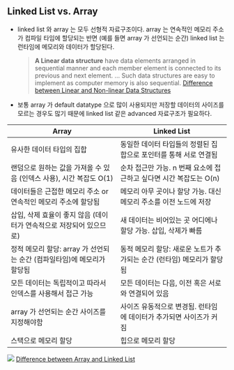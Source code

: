 ## Linked List vs. Array

- linked list 와 array 는 모두 선형적 자료구조이다. array 는 연속적인 메모리 주소가 컴파일 타임에 할당되는 반면 (예를 들면 array 가 선언되는 순간) linked list 는 런타임에 메모리와 데이터가 할당된다.

  > **A Linear data structure** have data elements arranged in sequential manner and each member element is connected to its previous and next element. ... Such data structures are easy to implement as computer memory is also sequential.
  > [Difference between Linear and Non-linear Data Structures](https://www.tutorialspoint.com/difference-between-linear-and-non-linear-data-structures)

- 보통 array 가 default datatype 으로 많이 사용되지만 저장할 데이터의 사이즈를 모르는 경우도 많기 때문에 linked list 같은 advanced 자료구조가 필요하다.

| Array                                                                   | Linked List                                                            |
| ----------------------------------------------------------------------- | ---------------------------------------------------------------------- |
| 유사한 데이터 타입의 집합                                               | 동일한 데이터 타입들의 정렬된 집합으로 포인터를 통해 서로 연결됨       |
| 랜덤으로 원하는 값을 가져올 수 있음 (인덱스 사용), 시간 복잡도 O(1)     | 순차 접근만 가능. n 번째 요소에 접근하고 싶다면 시간 복잡도는 O(n)     |
| 데이터들은 근접한 메모리 주소 or 연속적인 메모리 주소에 할당됨          | 메모리 아무 곳이나 할당 가능. 대신 메모리 주소를 이전 노드에 저장      |
| 삽입, 삭제 효율이 좋지 않음 (데이터가 연속적으로 저장되어 있으므로)     | 새 데이터는 비어있는 곳 어디에나 할당 가능. 삽입, 삭제가 빠름          |
| 정적 메모리 할당: array 가 선언되는 순간 (컴파일타임)에 메모리가 할당됨 | 동적 메모리 할당: 새로운 노트가 추가되는 순간 (런타임) 메모리가 할당됨 |
| 모든 데이터는 독립적이고 따라서 인덱스를 사용해서 접근 가능             | 모든 데이터는 다음, 이전 혹은 서로와 연결되어 있음                     |
| array 가 선언되는 순간 사이즈를 지정해야함                              | 사이즈 유동적으로 변경됨. 런타임에 데이터가 추가되면 사이즈가 커짐     |
| 스택으로 메모리 할당                                                    | 힙으로 메모리 할당                                                     |

![](https://images.velog.io/images/wltjs10645/post/c328feae-36fb-4fbe-a595-21e8b24bbd93/image.png)
[Difference between Array and Linked List](https://www.studytonight.com/data-structures/linked-list-vs-array#)
